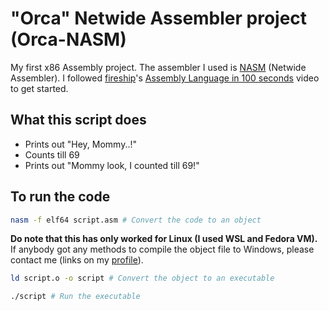 # "Orca" Netwide Assembler project (Orca-NASM)

My first x86 Assembly project. The assembler I used is [NASM](https://www.nasm.us/) (Netwide Assembler).
I followed [fireship](https://github.com/fireship-io)'s [Assembly Language in 100 seconds](https://www.youtube.com/watch?v=4gwYkEK0gOk) video to get started.

## What this script does

- Prints out "Hey, Mommy..!"
- Counts till 69
- Prints out "Mommy look, I counted till 69!"

## To run the code

```sh
nasm -f elf64 script.asm # Convert the code to an object
```

**Do note that this has only worked for Linux (I used WSL and Fedora VM).** If anybody got any methods to compile the object file to Windows, please contact me (links on my [profile](https://github.com/luqmanually)).

```sh
ld script.o -o script # Convert the object to an executable
```

```sh
./script # Run the executable
```
